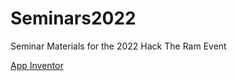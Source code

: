 # Seminars2022
Seminar Materials for the 2022 Hack The Ram Event

[App Inventor](https://appinventor.mit.edu/)
